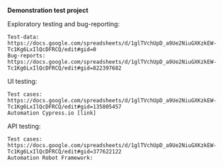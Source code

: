 **Demonstration test project**

  Exploratory testing and bug-reporting:
  
    Test-data: https://docs.google.com/spreadsheets/d/1glTVchUpD_a9Ue2NiuGXKzkEW-Tc1Kg6LxIlQcDFRCQ/edit#gid=0
    Bug-reports: https://docs.google.com/spreadsheets/d/1glTVchUpD_a9Ue2NiuGXKzkEW-Tc1Kg6LxIlQcDFRCQ/edit#gid=822397682

  UI testing:
  
    Test cases: https://docs.google.com/spreadsheets/d/1glTVchUpD_a9Ue2NiuGXKzkEW-Tc1Kg6LxIlQcDFRCQ/edit#gid=135805457
    Automation Cypress.io [link]

  API testing:
  
    Test cases: https://docs.google.com/spreadsheets/d/1glTVchUpD_a9Ue2NiuGXKzkEW-Tc1Kg6LxIlQcDFRCQ/edit#gid=377622122
    Automation Robot Framework:
